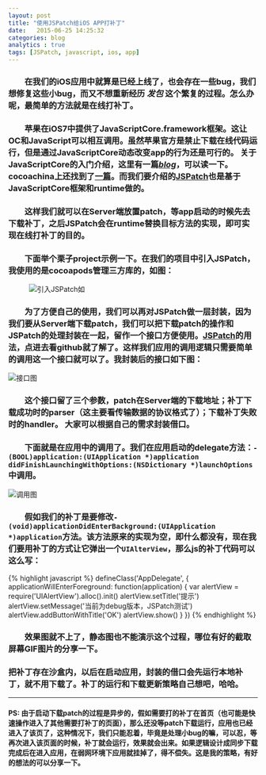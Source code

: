```yaml
---
layout: post
title: "使用JSPatch给iOS APP打补丁"
date:   2015-06-25 14:25:32
categories: blog
analytics : true
tags: [JSPatch, javascript, ios, app]
---
```


### 　　在我们的iOS应用中就算是已经上线了，也会存在一些bug，我们想修复这些小bug，而又不想重新经历 *发包* 这个繁复的过程。怎么办呢，最简单的方法就是在线打补丁。

### 　　苹果在iOS7中提供了JavaScriptCore.framework框架。这让OC和JavaScript可以相互调用。虽然苹果官方是禁止下载在线代码运行，但是通过JavaScriptCore动态改变app的行为还是可行的。 关于JavaScriptCore的入门介绍，这里有一篇[*blog*](http://blog.iderzheng.com/introduction-to-ios7-javascriptcore-framework/)，可以读一下。cocoachina上还找到了[一篇](http://www.cocoachina.com/ios/20140415/8167.html)。而我们要介绍的[JSPatch](https://github.com/bang590/JSPatch)也是基于JavaScriptCore框架和runtime做的。

### 　　这样我们就可以在Server端放置patch，等app启动的时候先去下载补丁，之后JSPatch会在runtime替换目标方法的实现，即可实现在线打补丁的目的。

### 　　下面举个栗子project示例一下。在我们的项目中引入JSPatch，我使用的是cocoapods管理三方库的，如图：

　　　![引入JSPatch如](http://ww3.sinaimg.cn/large/0069kYsZjw1etgdcwrhc5j30am079dgg.jpg)

### 　　为了方便自己的使用，我们可以再对JSPatch做一层封装，因为我们要从Server端下载patch，我们可以把下载patch的操作和JSPatch的处理封装在一起，留作一个接口方便使用。[JSPatch](https://github.com/bang590/JSPatch)的用法，点进去看github就了解了。这样我们应用的调用逻辑只需要简单的调用这一个接口就可以了。我封装后的接口如下图：

![接口图](http://ww3.sinaimg.cn/large/0069kYsZjw1etgdria4qij30ug0440ts.jpg)

### 　　这个接口留了三个参数，patch在Server端的下载地址；补丁下载成功时的parser（这主要看传输数据的协议格式了）；下载补丁失败时的handler。 大家可以根据自己的需求封装借口。

### 　　下面就是在应用中的调用了。我们在应用启动的delegate方法：`- (BOOL)application:(UIApplication *)application didFinishLaunchingWithOptions:(NSDictionary *)launchOptions`中调用。

![调用图](http://ww2.sinaimg.cn/large/0069kYsZjw1etge1of8mrj30ub09aacl.jpg)

### 　　假如我们的补丁是要修改`- (void)applicationDidEnterBackground:(UIApplication *)application`方法。该方法原来的实现为空，即什么都没有，现在我们要用补丁的方式让它弹出一个`UIAlterView`，那么js的补丁代码可以这么写：

{% highlight javascript %}
defineClass('AppDelegate', {
    applicationWillEnterForeground: function(application) {
	    var alertView = require('UIAlertView').alloc().init()
    	    alertView.setTitle('提示')
    	    alertView.setMessage('当前为debug版本，JSPatch测试')
    	    alertView.addButtonWithTitle('OK')
    	    alertView.show()
    }
})
{% endhighlight %}

### 　　效果图就不上了，静态图也不能演示这个过程，哪位有好的截取屏幕GIF图片的分享一下。
### 把补丁存在沙盒内，以后在启动应用，封装的借口会先运行本地补丁，就不用下载了。补丁的运行和下载更新策略自己想吧，哈哈。

***

#### PS: 由于启动下载patch的过程是异步的，假如需要打的补丁在首页（也可能是快速操作进入了其他需要打补丁的页面），那么还没等patch下载运行，应用也已经进入了该页了，这种情况下，我们只能忍着，毕竟是处理小bug的嘛，可以忍，等再次进入该页面的时候，补丁就会运行，效果就会出来。如果逻辑设计成同步下载完成后在进入应用，在弱网环境下应用就挂掉了，得不偿失。这是我的策略，有好的想法的可以分享一下。
